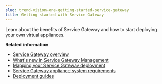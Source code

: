 ```yaml
---
slug: trend-vision-one-getting-started-service-gateway
title: Getting started with Service Gateway
---
```


Learn about the benefits of Service Gateway and how to start deploying your own virtual appliances.

**Related information**

- [Service Gateway overview](service-gateway-overview.md "Understand how a Service Gateway works in a hybrid network.")
- [What's new in Service Gateway Management](whats-new-sg-management.md "Discover the features and improvements offered by Service Gateway Management.")
- [Mapping your Service Gateway deployment](map-service-gateway-deployment.md "Visualize how the Service Gateway appliance fits into your network environment before planning your deployment.")
- [Service Gateway appliance system requirements](sg-sys-requirements.md "Service Gateway requires the following minimum specifications.")
- [Deployment guides](deployment-guides.md "Download and setup the Service Gateway virtual appliance image.")
